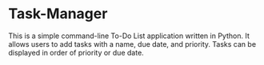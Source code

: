 # Task-Manager

This is a simple command-line To-Do List application written in Python. It allows users to add tasks with a name, due date, and priority. Tasks can be displayed in order of priority or due date.


